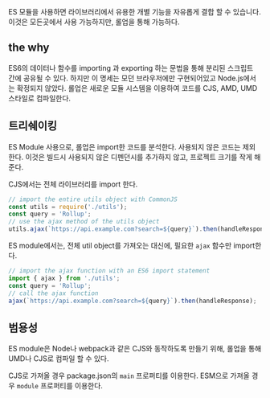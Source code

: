ES 모듈을 사용하면 라이브러리에서 유용한 개별 기능을 자유롭게 결합 할 수 있습니다. 이것은 모든곳에서 사용 가능하지만, 롤업을 통해 가능하다.

## the why

ES6의 데이터나 함수를 importing 과 exporting 하는 문법을 통해 분리된 스크립트 간에 공유될 수 있다. 하지만 이 명세는 모던 브라우저에만 구현되어있고 Node.js에서는 확정되지 않았다. 롤업은 새로운 모듈 시스템을 이용하여 코드를 CJS, AMD, UMD 스타일로 컴파일한다.

## 트리쉐이킹

ES Module 사용으로, 롤업은 import한 코드를 분석한다. 사용되지 않은 코드는 제외한다.
이것은 빌드시 사용되지 않은 디펜던시를 추가하지 않고, 프로젝트 크기를 작게 해준다.

CJS에서는 전체 라이브러리를 import 한다.

```js
// import the entire utils object with CommonJS
const utils = require('./utils');
const query = 'Rollup';
// use the ajax method of the utils object
utils.ajax(`https://api.example.com?search=${query}`).then(handleResponse);
```

ES module에서는, 전체 util object를 가져오는 대신에, 필요한 `ajax` 함수만 import한다.

```js
// import the ajax function with an ES6 import statement
import { ajax } from './utils';
const query = 'Rollup';
// call the ajax function
ajax(`https://api.example.com?search=${query}`).then(handleResponse);
```

## 범용성

ES module은 Node나 webpack과 같은 CJS와 동작하도록 만들기 위해, 롤업을 통해 UMD나 CJS로 컴파일 할 수 있다.

CJS로 가져올 경우 package.json의 `main` 프로퍼티를 이용한다.
ESM으로 가져올 경우 `module` 프로퍼티를 이용한다.
